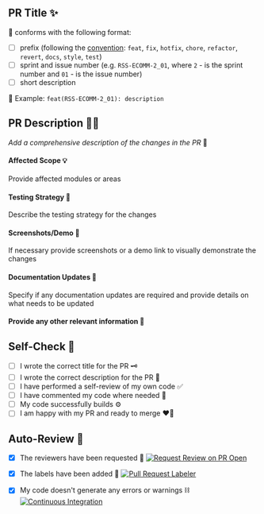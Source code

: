 ## PR Title ✨

📍 conforms with the following format:

- [ ] prefix (following the [convention](https://www.conventionalcommits.org/en/v1.0.0-beta.2/): `feat`, `fix`, `hotfix`, `chore`, `refactor`, `revert`, `docs`, `style`, `test`)
- [ ] sprint and issue number (e.g. `RSS-ECOMM-2_01`, where `2` - is the sprint number and `01` - is the issue number)
- [ ] short description

👀 Example: `feat(RSS-ECOMM-2_01): description`

## PR Description 🧙‍♂️

_Add a comprehensive description of the changes in the PR_ 🤔

#### Affected Scope 💡

Provide affected modules or areas

#### Testing Strategy 🧼

Describe the testing strategy for the changes

#### Screenshots/Demo 📸

If necessary provide screenshots or a demo link to visually demonstrate the changes

#### Documentation Updates 📖

Specify if any documentation updates are required and provide details on what needs to be updated

#### Provide any other relevant information 🦉

## Self-Check 🌟

- [ ] I wrote the correct title for the PR 🗝️
- [ ] I wrote the correct description for the PR 📜
- [ ] I have performed a self-review of my own code ✅
- [ ] I have commented my code where needed 📝
- [ ] My code successfully builds ⚙️
- [ ] I am happy with my PR and ready to merge ❤️‍🔥

## Auto-Review 📝

- [x] The reviewers have been requested 📝
      [![Request Review on PR Open](https://github.com/stardustmeg/greenshop/actions/workflows/request_review.yml/badge.svg)](https://github.com/stardustmeg/greenshop/actions/workflows/request_review.yml)

- [x] The labels have been added 🎨
      [![Pull Request Labeler](https://github.com/stardustmeg/greenshop/actions/workflows/labeler.yml/badge.svg)](https://github.com/stardustmeg/greenshop/actions/workflows/labeler.yml)

- [x] My code doesn't generate any errors or warnings ⛓️
      [![Continuous Integration](https://github.com/stardustmeg/greenshop/actions/workflows/ci.yml/badge.svg)](https://github.com/stardustmeg/greenshop/actions/workflows/ci.yml)
